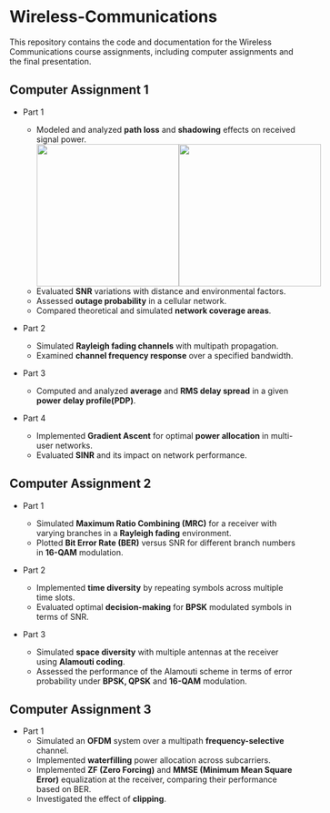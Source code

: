 # Wireless-Communications
This repository contains the code and documentation for the Wireless Communications course assignments, including computer assignments and the final presentation.

## Computer Assignment 1
- Part 1
  - Modeled and analyzed **path loss** and **shadowing** effects on received signal power.
    <div style="display: flex; justify-content: space-between;">
      <img src="https://github.com/user-attachments/assets/5896f6c8-b802-44c1-a38b-c945dc9a6b39" width="250">
      <img src="https://github.com/user-attachments/assets/8a64ca88-2d63-4d83-8c86-c59d330b8507" width="250">
    </div>
  - Evaluated **SNR** variations with distance and environmental factors.
  - Assessed **outage probability** in a cellular network.
  - Compared theoretical and simulated **network coverage areas**.

- Part 2
  - Simulated **Rayleigh fading channels** with multipath propagation.
  - Examined **channel frequency response** over a specified bandwidth.

- Part 3
  - Computed and analyzed **average** and **RMS delay spread** in a given **power delay profile(PDP)**.

- Part 4
  - Implemented **Gradient Ascent** for optimal **power allocation** in multi-user networks.
  - Evaluated **SINR** and its impact on network performance.


## Computer Assignment 2

- Part 1
  - Simulated **Maximum Ratio Combining (MRC)** for a receiver with varying branches in a **Rayleigh fading** environment.
  - Plotted **Bit Error Rate (BER)** versus SNR for different branch numbers in **16-QAM** modulation.

- Part 2
  - Implemented **time diversity** by repeating symbols across multiple time slots.
  - Evaluated optimal **decision-making** for **BPSK** modulated symbols in terms of SNR.

- Part 3
  - Simulated **space diversity** with multiple antennas at the receiver using **Alamouti coding**.
  - Assessed the performance of the Alamouti scheme in terms of error probability under **BPSK, QPSK** and **16-QAM** modulation.


## Computer Assignment 3

- Part 1
  - Simulated an **OFDM** system over a multipath **frequency-selective** channel.
  - Implemented **waterfilling** power allocation across subcarriers.
  - Implemented **ZF (Zero Forcing)** and **MMSE (Minimum Mean Square Error)** equalization at the receiver, comparing their performance based on BER.
  - Investigated the effect of **clipping**.
